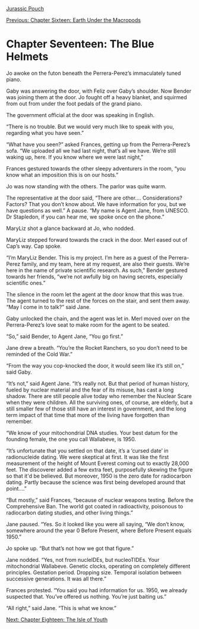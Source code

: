 [Jurassic Pouch](README.md)

[Previous: Chapter Sixteen: Earth Under the Macropods](ch16.md)

# Chapter Seventeen: The Blue Helmets

Jo awoke on the futon beneath the Perrera-Perez’s immaculately tuned piano.

Gaby was answering the door, with Feliz over Gaby’s shoulder. Now Bender was joining them at the door. Jo fought off a heavy blanket, and squirmed from out from under the foot pedals of the grand piano.

The government official at the door was speaking in English.

“There is no trouble. But we would very much like to speak with you, regarding what you have seen.”

“What have you seen?” asked Frances, getting up from the Perrera-Perez’s sofa. “We uploaded all we had last night, that’s all we have. We’re still waking up, here. If you know where we were last night,”

Frances gestured towards the other sleepy adventurers in the room, “you know what an imposition this is on our hosts.”

Jo was now standing with the others. The parlor was quite warm.

The representative at the door said, “There are other…. Considerations? Factors? That you don’t know about. We have information for you, but we have questions as well.” A pause. “My name is Agent Jane, from UNESCO. Dr Stapledon, if you can hear me, we spoke once on the phone.”

MaryLiz shot a glance backward at Jo, who nodded.

MaryLiz stepped forward towards the crack in the door. Merl eased out of Cap’s way. Cap spoke.

“I’m MaryLiz Bender. This is my project. I’m here as a guest of the Perrera-Perez family, and my team, here at my request, are also their guests. We’re here in the name of private scientific research. As such,” Bender gestured towards her friends, “we’re not awfully big on having secrets, especially scientific ones.”

The silence in the room let the agent at the door know that this was true. The agent turned to the rest of the forces on the stair, and sent them away. “May I come in to talk?” said Jane.

Gaby unlocked the chain, and the agent was let in. Merl moved over on the Perrera-Perez’s love seat to make room for the agent to be seated. 

“So,” said Bender, to Agent Jane, “You go first.”

Jane drew a breath. “You’re the Rocket Ranchers, so you don’t need to be reminded of the Cold War.”

“From the way you cop-knocked the door, it would seem like it’s still on,” said Gaby.

“It’s not,” said Agent Jane. “It’s really not. But that period of human history, fueled by nuclear material and the fear of its misuse, has cast a long shadow. There are still people alive today who remember the Nuclear Scare when they were children. All the surviving ones, of course, are elderly, but a still smaller few of those still have an interest in government, and the long term impact of that time that more of the living have forgotten than remember.

“We know of your mitochondrial DNA studies. Your best datum for the founding female, the one you call Wallabeve, is 1950.

“It’s unfortunate that you settled on that date, it’s a ‘cursed date’ in radionucleide dating. We were skeptical at first. It was like the first measurement of the height of Mount Everest coming out to exactly 28,000 feet. The discoverer added a few extra feet, purposefully skewing the figure so that it'd be believed. But moreover, 1950 is the zero date for radiocarbon dating. Partly because the science was first being developed around that point….”

“But mostly,” said Frances, “because of nuclear weapons testing. Before the Comprehensive Ban. The world got coated in radioactivity, poisonous to radiocarbon dating studies, and other living things.”

Jane paused. “Yes. So it looked like you were all saying, “We don’t know, somewhere around the year 0 Before Present, where Before Present equals 1950.”

Jo spoke up. “But that’s not how we got that figure.”

Jane nodded. “Yes, not from nucleIDEs, but nucleoTIDEs. Your mitochondrial Wallabeve. Genetic
clocks, operating on completely different principles. Gestation period. Dropping size. Temporal isolation between successive generations. It was all there.”

Frances protested. “You said you had information for us. 1950, we already suspected that. You’ve offered us nothing. You’re just baiting us.”

“All right,” said Jane. “This is what we know.”

[Next: Chapter Eighteen: The Isle of Youth](ch18.md)
